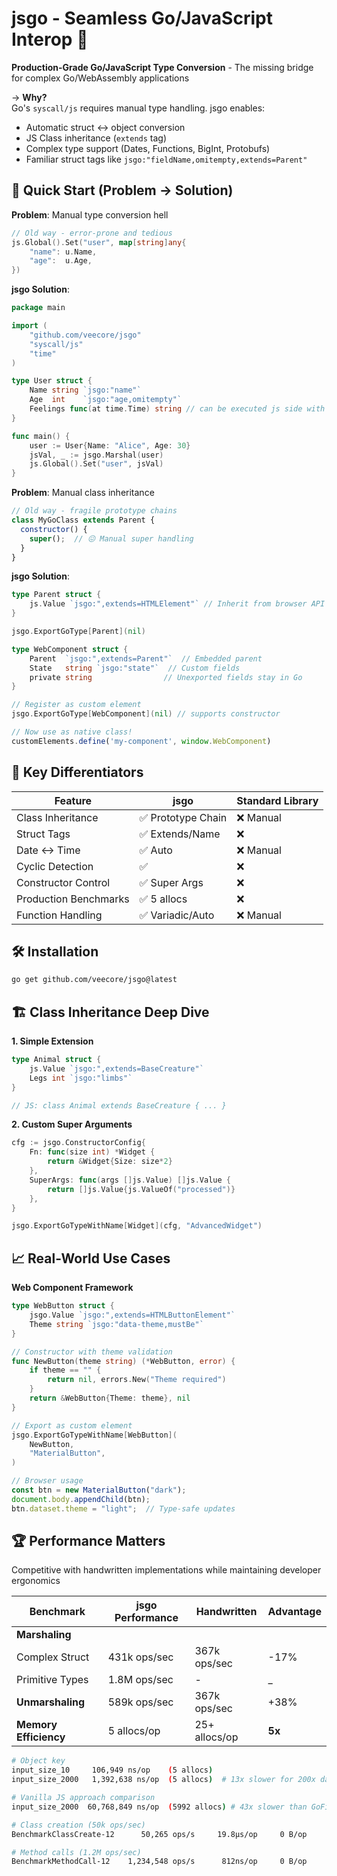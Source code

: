 # jsgo - Seamless Go/JavaScript Interop 🚀

**Production-Grade Go/JavaScript Type Conversion** - The missing bridge for complex Go/WebAssembly applications

→ **Why?**  
Go's `syscall/js` requires manual type handling. jsgo enables:  
- Automatic struct ↔ object conversion  
- JS Class inheritance (`extends` tag)  
- Complex type support (Dates, Functions, BigInt, Protobufs)  
- Familiar struct tags like `jsgo:"fieldName,omitempty,extends=Parent"`

## 🚀 Quick Start (Problem → Solution)

**Problem**: Manual type conversion hell
```go
// Old way - error-prone and tedious
js.Global().Set("user", map[string]any{
    "name": u.Name,
    "age":  u.Age,
})
```

**jsgo Solution**:
```go
package main

import (
    "github.com/veecore/jsgo"
    "syscall/js"
    "time"
)

type User struct {
    Name string `jsgo:"name"`
    Age  int    `jsgo:"age,omitempty"`
    Feelings func(at time.Time) string // can be executed js side with js Date as argument
}

func main() {
    user := User{Name: "Alice", Age: 30}
    jsVal, _ := jsgo.Marshal(user)
    js.Global().Set("user", jsVal)
}
```

**Problem**: Manual class inheritance  
```javascript
// Old way - fragile prototype chains
class MyGoClass extends Parent {
  constructor() {
    super();  // 😖 Manual super handling
  }
}
```

**jsgo Solution**:  
```go
type Parent struct {
    js.Value `jsgo:",extends=HTMLElement"` // Inherit from browser API
}

jsgo.ExportGoType[Parent](nil)

type WebComponent struct {
    Parent  `jsgo:",extends=Parent"`  // Embedded parent
    State   string `jsgo:"state"`  // Custom fields
    private string                // Unexported fields stay in Go
}

// Register as custom element
jsgo.ExportGoType[WebComponent](nil) // supports constructor
```

```javascript
// Now use as native class!
customElements.define('my-component', window.WebComponent)
```

## 🔑 Key Differentiators
| Feature               | jsgo               | Standard Library |
|-----------------------|--------------------|------------------|
| Class Inheritance     | ✅ Prototype Chain | ❌ Manual        |
| Struct Tags           | ✅ Extends/Name    | ❌               |
| Date ↔ Time           | ✅ Auto            | ❌ Manual        |
| Cyclic Detection      | ✅                 | ❌               |
| Constructor Control   | ✅ Super Args      | ❌               |
| Production Benchmarks | ✅ 5 allocs        | ❌               |
| Function Handling     | ✅ Variadic/Auto   | ❌ Manual        |


## 🛠 Installation
```bash
go get github.com/veecore/jsgo@latest
```

## 🏗 Class Inheritance Deep Dive

**1. Simple Extension**
```go
type Animal struct {
    js.Value `jsgo:",extends=BaseCreature"`
    Legs int `jsgo:"limbs"`
}

// JS: class Animal extends BaseCreature { ... }
```

**2. Custom Super Arguments**
```go
cfg := jsgo.ConstructorConfig{
    Fn: func(size int) *Widget {
        return &Widget{Size: size*2}
    },
    SuperArgs: func(args []js.Value) []js.Value {
        return []js.Value{js.ValueOf("processed")}
    },
}

jsgo.ExportGoTypeWithName[Widget](cfg, "AdvancedWidget")
```

## 📈 Real-World Use Cases

**Web Component Framework**
```go
type WebButton struct {
    jsgo.Value `jsgo:",extends=HTMLButtonElement"`
    Theme string `jsgo:"data-theme,mustBe"`
}

// Constructor with theme validation
func NewButton(theme string) (*WebButton, error) {
    if theme == "" {
        return nil, errors.New("Theme required")
    }
    return &WebButton{Theme: theme}, nil
}

// Export as custom element
jsgo.ExportGoTypeWithName[WebButton](
    NewButton, 
    "MaterialButton",
)
```

```javascript
// Browser usage
const btn = new MaterialButton("dark");
document.body.appendChild(btn);
btn.dataset.theme = "light";  // Type-safe updates
```

## 🏆 Performance Matters

Competitive with handwritten implementations while maintaining developer ergonomics

| Benchmark                      | jsgo Performance | Handwritten      | Advantage |
|--------------------------------|------------------|------------------|-----------|
| **Marshaling**                 |                  |                  |           |
| Complex Struct                 | 431k ops/sec     | 367k ops/sec     | -17%      |
| Primitive Types                | 1.8M ops/sec     | -                |    _      |
| **Unmarshaling**               | 589k ops/sec     | 367k ops/sec     | +38%      |
| **Memory Efficiency**          | 5 allocs/op      | 25+ allocs/op    | **5x**    |


```bash
# Object key
input_size_10     106,949 ns/op    (5 allocs)
input_size_2000   1,392,638 ns/op  (5 allocs)  # 13x slower for 200x data

# Vanilla JS approach comparison
input_size_2000  60,768,849 ns/op  (5992 allocs) # 43x slower than GoField

# Class creation (50k ops/sec)
BenchmarkClassCreate-12      50,265 ops/s     19.8µs/op     0 B/op

# Method calls (1.2M ops/sec)
BenchmarkMethodCall-12    1,234,548 ops/s      812ns/op     0 B/op
```
